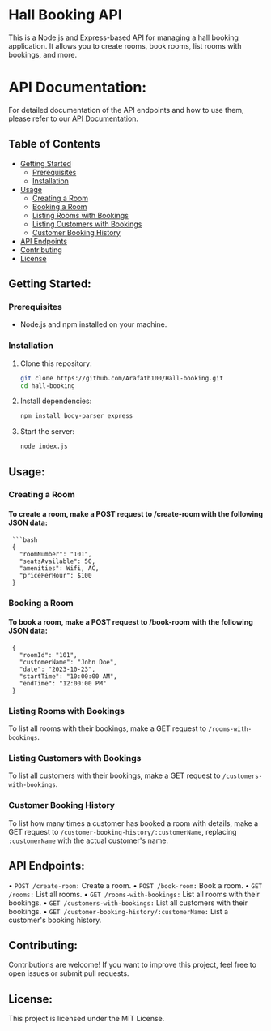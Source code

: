 # Hall Booking API

 This is a Node.js and Express-based API for managing a hall booking application. It allows you to create rooms, book rooms, list rooms with bookings, and more.

# API Documentation:

 For detailed documentation of the API endpoints and how to use them, please refer to our [API Documentation](https://documenter.getpostman.com/view/30678354/2s9YRCWBX5).

## Table of Contents
- [Getting Started](#getting-started)
  - [Prerequisites](#prerequisites)
  - [Installation](#installation)
- [Usage](#usage)
  - [Creating a Room](#creating-a-room)
  - [Booking a Room](#booking-a-room)
  - [Listing Rooms with Bookings](#listing-rooms-with-bookings)
  - [Listing Customers with Bookings](#listing-customers-with-bookings)
  - [Customer Booking History](#customer-booking-history)
- [API Endpoints](#api-endpoints)
- [Contributing](#contributing)
- [License](#license)

## Getting Started:

### Prerequisites
- Node.js and npm installed on your machine.

### Installation
1. Clone this repository:
   ```bash
   git clone https://github.com/Arafath100/Hall-booking.git
   cd hall-booking

2. Install dependencies:
   ```bash
   npm install body-parser express

3. Start the server:
   ```bash
   node index.js

## Usage:

### Creating a Room

#### To create a room, make a POST request to /create-room with the following JSON data:

     ```bash
     {
       "roomNumber": "101",
       "seatsAvailable": 50,
       "amenities": Wifi, AC,
       "pricePerHour": $100
     }

### Booking a Room

#### To book a room, make a POST request to /book-room with the following JSON data:

     {
       "roomId": "101",
       "customerName": "John Doe",
       "date": "2023-10-23",
       "startTime": "10:00:00 AM",
       "endTime": "12:00:00 PM"
     }

### Listing Rooms with Bookings

  To list all rooms with their bookings, make a GET request to `/rooms-with-bookings`.

### Listing Customers with Bookings

  To list all customers with their bookings, make a GET request to `/customers-with-bookings`.

### Customer Booking History

  To list how many times a customer has booked a room with details, make a GET request to `/customer-booking-history/:customerName`, replacing `:customerName` with the actual customer's name.

## API Endpoints:

• `POST /create-room:` Create a room.
• `POST /book-room:` Book a room.
• `GET /rooms:` List all rooms.
• `GET /rooms-with-bookings:` List all rooms with their bookings.
• `GET /customers-with-bookings:` List all customers with their bookings.
• `GET /customer-booking-history/:customerName:` List a customer's booking history.

## Contributing:

 Contributions are welcome! If you want to improve this project, feel free to open issues or submit pull requests.

## License:
  This project is licensed under the MIT License.
